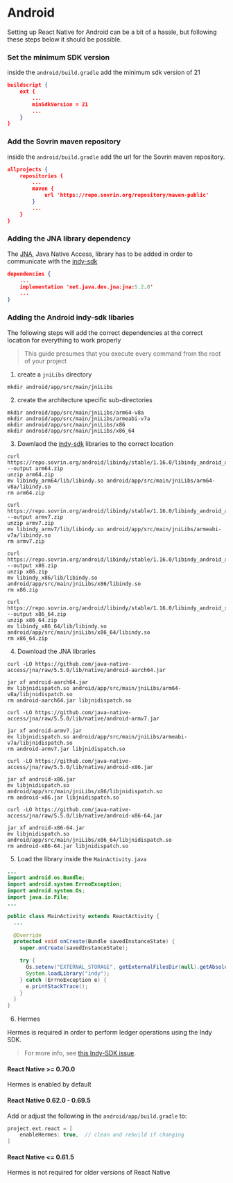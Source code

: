 # Android

Setting up React Native for Android can be a bit of a hassle, but following
these steps below it should be possible.

### Set the minimum SDK version

inside the `android/build.gradle` add the minimum sdk version of 21

```json title="android/build.gradle"
buildscript {
    ext {
        ...
        minSdkVersion = 21
        ...
    }
}
```

### Add the Sovrin maven repository

inside the `android/build.gradle` add the url for the Sovrin maven repository.

```json title="android/build.gradle"
allprojects {
    repositories {
        ...
        maven {
            url 'https://repo.sovrin.org/repository/maven-public'
        }
        ...
    }
}
```

### Adding the JNA library dependency

The [JNA](https://github.com/java-native-access/jna), Java Native Access,
library has to be added in order to communicate with the
[indy-sdk](https://github.com/hyperledger/indy-sdk)

```json title="android/app/build.gradle"
dependencies {
    ...
    implementation 'net.java.dev.jna:jna:5.2.0'
    ...
}
```

### Adding the Android indy-sdk libaries

The following steps will add the correct dependencies at the correct location
for everything to work properly

> This guide presumes that you execute every command from the root of your
> project

1. create a `jniLibs` directory

```console
mkdir android/app/src/main/jniLibs
```

2. create the architecture specific sub-directories

```console
mkdir android/app/src/main/jniLibs/arm64-v8a
mkdir android/app/src/main/jniLibs/armeabi-v7a
mkdir android/app/src/main/jniLibs/x86
mkdir android/app/src/main/jniLibs/x86_64
```

3. Downlaod the [indy-sdk](https://github.com/hyperledger/indy-sdk) libraries
   to the correct location

```console title="arm64-v8a"
curl https://repo.sovrin.org/android/libindy/stable/1.16.0/libindy_android_arm64_1.16.0.zip --output arm64.zip
unzip arm64.zip
mv libindy_arm64/lib/libindy.so android/app/src/main/jniLibs/arm64-v8a/libindy.so
rm arm64.zip
```

```console title="armeabi-v7a"
curl https://repo.sovrin.org/android/libindy/stable/1.16.0/libindy_android_armv7_1.16.0.zip --output armv7.zip
unzip armv7.zip
mv libindy_armv7/lib/libindy.so android/app/src/main/jniLibs/armeabi-v7a/libindy.so
rm armv7.zip
```

```console title="x86"
curl https://repo.sovrin.org/android/libindy/stable/1.16.0/libindy_android_x86_1.16.0.zip --output x86.zip
unzip x86.zip
mv libindy_x86/lib/libindy.so android/app/src/main/jniLibs/x86/libindy.so
rm x86.zip
```

```console title="x86_64"
curl https://repo.sovrin.org/android/libindy/stable/1.16.0/libindy_android_x86_64_1.16.0.zip --output x86_64.zip
unzip x86_64.zip
mv libindy_x86_64/lib/libindy.so android/app/src/main/jniLibs/x86_64/libindy.so
rm x86_64.zip
```

4. Download the JNA libraries

```console title="arm64-v8a"
curl -LO https://github.com/java-native-access/jna/raw/5.5.0/lib/native/android-aarch64.jar

jar xf android-aarch64.jar
mv libjnidispatch.so android/app/src/main/jniLibs/arm64-v8a/libjnidispatch.so
rm android-aarch64.jar libjnidispatch.so
```

```console title="armeabi-v7a"
curl -LO https://github.com/java-native-access/jna/raw/5.5.0/lib/native/android-armv7.jar

jar xf android-armv7.jar
mv libjnidispatch.so android/app/src/main/jniLibs/armeabi-v7a/libjnidispatch.so
rm android-armv7.jar libjnidispatch.so
```

```console title="x86"
curl -LO https://github.com/java-native-access/jna/raw/5.5.0/lib/native/android-x86.jar

jar xf android-x86.jar
mv libjnidispatch.so android/app/src/main/jniLibs/x86/libjnidispatch.so
rm android-x86.jar libjnidispatch.so
```

```console title="x86_64"
curl -LO https://github.com/java-native-access/jna/raw/5.5.0/lib/native/android-x86-64.jar

jar xf android-x86-64.jar
mv libjnidispatch.so android/app/src/main/jniLibs/x86_64/libjnidispatch.so
rm android-x86-64.jar libjnidispatch.so
```

5. Load the library inside the `MainActivity.java`

```java title="MainActivity.java"
...
import android.os.Bundle;
import android.system.ErrnoException;
import android.system.Os;
import java.io.File;
...

public class MainActivity extends ReactActivity {
  ...

  @Override
  protected void onCreate(Bundle savedInstanceState) {
    super.onCreate(savedInstanceState);

    try {
      Os.setenv("EXTERNAL_STORAGE", getExternalFilesDir(null).getAbsolutePath(), true);
      System.loadLibrary("indy");
    } catch (ErrnoException e) {
      e.printStackTrace();
    }
  }
}
```
6. Hermes

Hermes is required in order to perform ledger operations using the Indy SDK.

> For more info, see [this Indy-SDK issue](https://github.com/hyperledger/indy-sdk/issues/2346#issuecomment-841000640).

#### React Native >= 0.70.0

Hermes is enabled by default

#### React Native 0.62.0 - 0.69.5

Add or adjust the following in the `android/app/build.gradle` to:

```gradle
project.ext.react = [
    enableHermes: true,  // clean and rebuild if changing
]
```

#### React Native <= 0.61.5

Hermes is not required for older versions of React Native